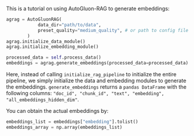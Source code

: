 This is a tutorial on using AutoGluon-RAG to generate embeddings:

```python
agrag = AutoGluonRAG(
            data_dir="path/to/data", 
            preset_quality="medium_quality", # or path to config file
        )
agrag.initialize_data_module() 
agrag.initialize_embedding_module() 

processed_data = self.process_data()
embeddings = agrag.generate_embeddings(processed_data=processed_data)
```

Here, instead of calling `initialize_rag_pipeline` to initialize the entire pipeline, we simply initialize the data and embedding modules to generate the embeddings.
`generate_embeddings` returns a `pandas DataFrame` with the following columns: `"doc_id", "chunk_id", "text", "embedding", "all_embeddings_hidden_dim"`.

You can obtain the actual embeddings by:

```python
embeddings_list = embeddings["embedding"].tolist()
embeddings_array = np.array(embeddings_list)
```
